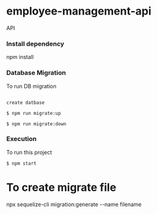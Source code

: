 # employee-management-api
API

### Install dependency
npm install


### Database Migration

To run DB migration

```console

create datbase

$ npm run migrate:up

$ npm run migrate:down
```

### Execution

To run this project

```console
$ npm start
```


# To create migrate file
npx sequelize-cli migration:generate --name filename